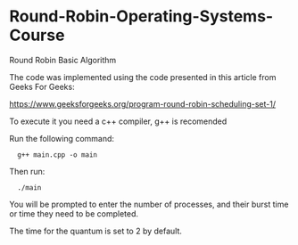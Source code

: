 # Round-Robin-Operating-Systems-Course
Round Robin Basic Algorithm

The code was implemented using the code presented in this article from Geeks For Geeks:

https://www.geeksforgeeks.org/program-round-robin-scheduling-set-1/

To execute it you need a c++ compiler, g++ is recomended

Run the following command:

      g++ main.cpp -o main
  
Then run:

      ./main

You will be prompted to enter the number of processes, and their burst time or time they need to be completed.

The time for the quantum is set to 2 by default.
